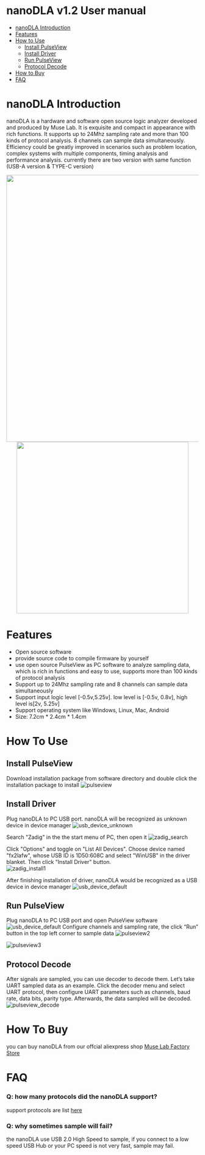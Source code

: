 # nanoDLA v1.2 User manual
* [nanoDLA Introduction](#nanodla-introduction) 
* [Features](#features)
* [How to Use](#how-to-use)
    * [Install PulseView](#install-pulseview)
    * [Install Driver](#install-driver)
    * [Run PulseView](#run-pulseview)
    * [Protocol Decode](#protocol-decode)
* [How to Buy](#how-to-buy)
* [FAQ](#faq)
# nanoDLA Introduction
nanoDLA is a hardware and software open source logic analyzer developed and produced by Muse Lab. It is exquisite and compact in appearance with rich functions. It supports up to 24Mhz sampling rate and more than 100 kinds of protocol analysis. 8 channels can sample data simultaneously. Efficiency could be greatly improved in scenarios such as problem location, complex systems with multiple components, timing analysis and performance analysis. currently there are two version with same function (USB-A version & TYPE-C version)  
<div align=center>
<img src="https://github.com/wuxx/nanoDLA/blob/master/doc/nanoDLA.jpg" width = "700" alt="" align=center />
<img src="https://github.com/wuxx/nanoDLA/blob/master/doc/nanoDLA-TYPE-C.jpg" width = "450" alt="" align=center />
</div>


# Features
- Open source software
- provide source code to compile firmware by yourself
- use open source PulseView as PC software to analyze sampling data, which is rich in functions and easy to use, supports more than 100 kinds of protocol analysis
- Support up to 24Mhz sampling rate and 8 channels can sample data simultaneously
- Support input logic level [-0.5v,5.25v]. low level is [-0.5v, 0.8v], high level is[2v, 5.25v]
- Support operating system like Windows, Linux, Mac, Android
- Size: 7.2cm * 2.4cm * 1.4cm

# How To Use

## Install PulseView 
Download installation package from software directory and double click the installation package to install
![pulseview](https://github.com/wuxx/nanoDLA/blob/master/doc/pulseview.png)

## Install Driver
Plug nanoDLA to PC USB port. nanoDLA will be recognized as unknown device in device manager
![usb_device_unknown](https://github.com/wuxx/nanoDLA/blob/master/doc/usb_device_unknown_v1.2.png)  
  
Search "Zadig" in the the start menu of PC, then open it
![zadig_search](https://github.com/wuxx/nanoDLA/blob/master/doc/zadig_search.png)  
 
Click "Options" and toggle on "List All Devices". Choose device named "fx2lafw", whose USB ID is 1D50:608C and select "WinUSB" in the driver blanket. Then click "Install Driver" button.   
![zadig_install1](https://github.com/wuxx/nanoDLA/blob/master/doc/zadig_install1_v1.2.png)  
  
After finishing installation of driver, nanoDLA would be recognized as a USB device in device manager
![usb_device_default](https://github.com/wuxx/nanoDLA/blob/master/doc/usb_device_default_v1.2.png)

## Run PulseView
Plug nanoDLA to PC USB port and open PulseView software
![usb_device_default](https://github.com/wuxx/nanoDLA/blob/master/doc/usb_device_fx2lafw.png)
Configure channels and sampling rate, the click “Run” button in the top left corner to sample data
![pulseview2](https://github.com/wuxx/nanoDLA/blob/master/doc/pulseview2.png)
  
![pulseview3](https://github.com/wuxx/nanoDLA/blob/master/doc/pulseview3.png)

## Protocol Decode
After signals are sampled, you can use decoder to decode them. Let’s take UART sampled data as an example. Click the decoder menu and select UART protocol, then configure UART parameters such as channels, baud rate, data bits, parity type. Afterwards, the data sampled will be decoded.
![pulseview_decode](https://github.com/wuxx/nanoDLA/blob/master/doc/pulseview_decode.png)


# How To Buy
you can buy nanoDLA from our offcial aliexpress shop [Muse Lab Factory Store](https://muselab-tech.aliexpress.com/)


# FAQ
### Q: how many protocols did the nanoDLA support?
support protocols are list [here](https://github.com/wuxx/nanoDLA/blob/master/decoder_list.md)
### Q: why sometimes sample will fail?
the nanoDLA use USB 2.0 High Speed to sample, if you connect to a low speed USB Hub or your PC speed is not very fast, sample may fail.
